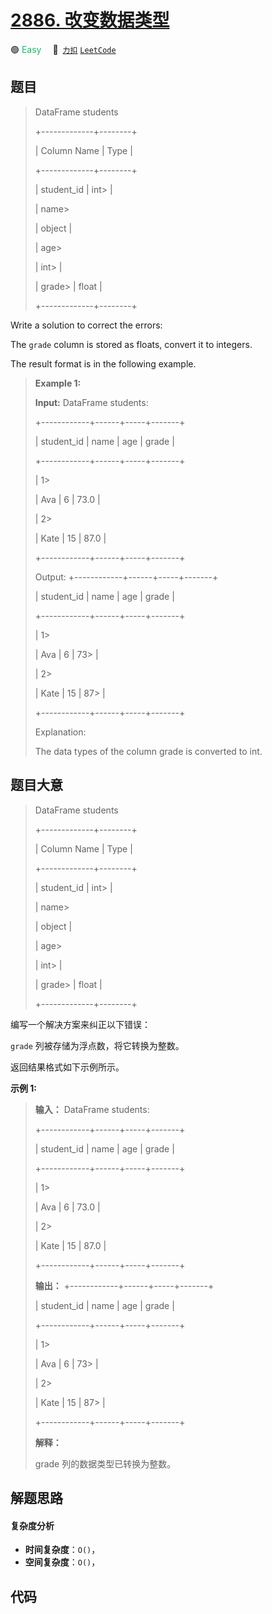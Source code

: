 # [2886. 改变数据类型](https://2xiao.github.io/leetcode-js/problem/2886.html)

🟢 <font color=#15bd66>Easy</font>&emsp; 🔗&ensp;[`力扣`](https://leetcode.cn/problems/change-data-type) [`LeetCode`](https://leetcode.com/problems/change-data-type)

## 题目


> 
> DataFrame students
> 
> +-------------+--------+
> 
> | Column Name | Type   |
> 
> +-------------+--------+
> 
> | student_id  | int> 
> |
> 
> | name> 
> > 
> | object |
> 
> | age> 
> > 
>  | int> 
> |
> 
> | grade> 
>    | float  |
> 
> +-------------+--------+
> 
> 

Write a solution to correct the errors:

The `grade` column is stored as floats, convert it to integers.

The result format is in the following example.



> 
> 
> 
> 
> 
> **Example 1:**
> 
> **Input:** DataFrame students:
> 
> +------------+------+-----+-------+
> 
> | student_id | name | age | grade |
> 
> +------------+------+-----+-------+
> 
> | 1> 
> > 
>   | Ava  | 6   | 73.0  |
> 
> | 2> 
> > 
>   | Kate | 15  | 87.0  |
> 
> +------------+------+-----+-------+
> 
> Output: +------------+------+-----+-------+
> 
> | student_id | name | age | grade |
> 
> +------------+------+-----+-------+
> 
> | 1> 
> > 
>   | Ava  | 6   | 73> 
> |
> 
> | 2> 
> > 
>   | Kate | 15  | 87> 
> |
> 
> +------------+------+-----+-------+
> 
> Explanation: 
> 
> The data types of the column grade is converted to int.


## 题目大意


> 
> DataFrame students
> 
> +-------------+--------+
> 
> | Column Name | Type   |
> 
> +-------------+--------+
> 
> | student_id  | int> 
> |
> 
> | name> 
> > 
> | object |
> 
> | age> 
> > 
>  | int> 
> |
> 
> | grade> 
>    | float  |
> 
> +-------------+--------+
> 
> 

编写一个解决方案来纠正以下错误：

 `grade` 列被存储为浮点数，将它转换为整数。

返回结果格式如下示例所示。



**示例 1:**

> 
> 
> 
> 
> 
> **输入：** DataFrame students:
> 
> +------------+------+-----+-------+
> 
> | student_id | name | age | grade |
> 
> +------------+------+-----+-------+
> 
> | 1> 
> > 
>   | Ava  | 6   | 73.0  |
> 
> | 2> 
> > 
>   | Kate | 15  | 87.0  |
> 
> +------------+------+-----+-------+
> 
> **输出：** +------------+------+-----+-------+
> 
> | student_id | name | age | grade |
> 
> +------------+------+-----+-------+
> 
> | 1> 
> > 
>   | Ava  | 6   | 73> 
> |
> 
> | 2> 
> > 
>   | Kate | 15  | 87> 
> |
> 
> +------------+------+-----+-------+
> 
> **解释：**
> 
> grade 列的数据类型已转换为整数。


## 解题思路

#### 复杂度分析

- **时间复杂度**：`O()`，
- **空间复杂度**：`O()`，

## 代码

```javascript

```
